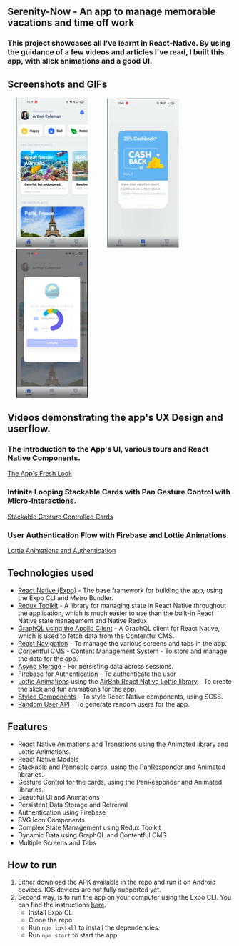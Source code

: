 ## Serenity-Now - An app to manage memorable vacations and time off work

### This project showcases all I've learnt in React-Native. By using the guidance of a few videos and articles I've read, I built this app, with slick animations and a good UI.

## Screenshots and GIFs

<img src="./images/Image1.png" width="160" alt="A Fresh UI" hspace="20" /> <img src="./images/Image2.png" width="160" alt="Stackable Cards" hspace="20" /> <img src="./images/Image3.png" width="160" alt="User Flow and Lottie Animations" hspace="20" />

## Videos demonstrating the app's UX Design and userflow.

### The Introduction to the App's UI, various tours and React Native Components.

[The App's Fresh Look](https://i.imgur.com/pELcX75.mp4)

### Infinite Looping Stackable Cards with Pan Gesture Control with Micro-Interactions.

[Stackable Gesture Controlled Cards](https://i.imgur.com/qK7YTyo.mp4)

### User Authentication Flow with Firebase and Lottie Animations.

[Lottie Animations and Authentication](https://i.imgur.com/jseZqmj.mp4)

## Technologies used

- [React Native (Expo)](https://expo.dev/) - The base framework for building the app, using the Expo CLI and Metro Bundler.
- [Redux Toolkit](https://redux-toolkit.js.org/) - A library for managing state in React Native throughout the application, which is much easier to use than the built-in React Native state management and Native Redux.
- [GraphQL using the Apollo Client](https://www.apollographql.com/) - A GraphQL client for React Native, which is used to fetch data from the Contentful CMS.
- [React Navigation](https://reactnavigation.org/) - To manage the various screens and tabs in the app.
- [Contentful CMS](https://www.contentful.com/) - Content Management System - To store and manage the data for the app.
- [Async Storage](https://reactnative.dev/docs/asyncstorage) - For persisting data across sessions.
- [Firebase for Authentication](https://firebase.google.com/) - To authenticate the user
- [Lottie Animations](https://lottiefiles.com/) using the [AirBnb React Native Lottie library](https://airbnb.design/lottie/) - To create the slick and fun animations for the app.
- [Styled Components](https://styled-components.com/) - To style React Native components, using SCSS.
- [Random User API](https://randomuser.me/) - To generate random users for the app.

## Features

- React Native Animations and Transitions using the Animated library and Lottie Animations.
- React Native Modals
- Stackable and Pannable cards, using the PanResponder and Animated libraries.
- Gesture Control for the cards, using the PanResponder and Animated libraries.
- Beautiful UI and Animations
- Persistent Data Storage and Retreival
- Authentication using Firebase
- SVG Icon Components
- Complex State Management using Redux Toolkit
- Dynamic Data using GraphQL and Contentful CMS
- Multiple Screens and Tabs

## How to run

1. Either download the APK available in the repo and run it on Android devices. IOS devices are not fully supported yet.
2. Second way, is to run the app on your computer using the Expo CLI. You can find the instructions [here](https://docs.expo.io/versions/latest/guides/using-expo-cli.html).
   - Install Expo CLI
   - Clone the repo
   - Run `npm install` to install the dependencies.
   - Run `npm start` to start the app.
